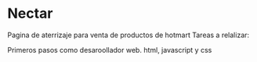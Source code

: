 # Nectar
Pagina de aterrizaje para venta de productos de hotmart 
Tareas a relalizar:

Primeros pasos como desaroollador web.
html, javascript y css
